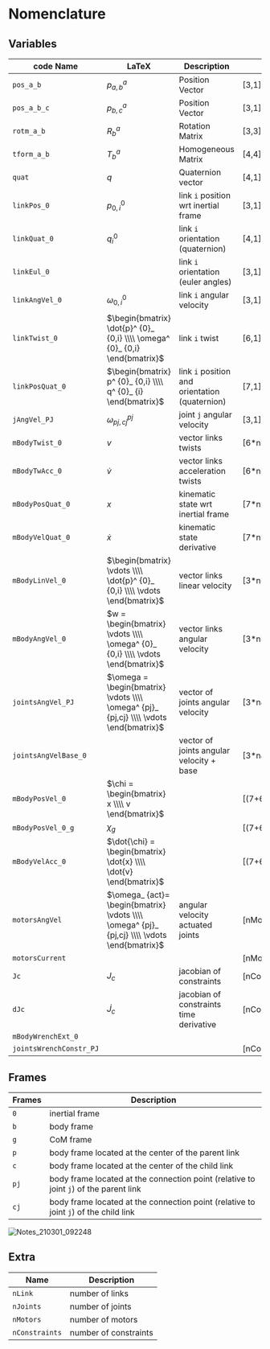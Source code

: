 # Nomenclature
## Variables

code Name | LaTeX | Description| Dimensions
-- | -- | -- | --
`pos_a_b` | $p^ {a}_ {a,b}$ | Position Vector| [3,1]
`pos_a_b_c` | $p^ {a}_ {b,c}$ | Position Vector| [3,1]
`rotm_a_b` | $R^ {a}_ {b}$ | Rotation Matrix| [3,3]
`tform_a_b` | $T^ {a}_ {b}$ | Homogeneous Matrix| [4,4]
`quat` | $q$ | Quaternion vector| [4,1]
`linkPos_0` | $p^ {0}_ {0,i}$ | link `i` position wrt inertial frame | [3,1]
`linkQuat_0` | $q^ {0}_ {i}$ | link `i` orientation (quaternion) | [4,1]
`linkEul_0` |   | link `i` orientation (euler angles) | [3,1]
`linkAngVel_0` | $\omega^ {0}_ {0,i}$ | link `i` angular velocity | [3,1]
`linkTwist_0` | $\begin{bmatrix} \dot{p}^ {0}_ {0,i} \\\\ \omega^ {0}_ {0,i} \end{bmatrix}$ | link `i` twist | [6,1]
`linkPosQuat_0` | $\begin{bmatrix} p^ {0}_ {0,i} \\\\ q^ {0}_ {i} \end{bmatrix}$ | link `i` position and orientation (quaternion) | [7,1]
`jAngVel_PJ` | $\omega^ {pj}_ {pj,cj}$ | joint `j` angular velocity | [3,1]
`mBodyTwist_0` | $v$ | vector links twists | [6*nLink,1]
`mBodyTwAcc_0` | $\dot{v}$ | vector links acceleration twists | [6*nLink,1]
`mBodyPosQuat_0` | $x$ | kinematic state wrt inertial frame | [7*nLink,1]
`mBodyVelQuat_0` | $\dot{x}$ | kinematic state derivative | [7*nLink,1]
`mBodyLinVel_0` | $\begin{bmatrix} \vdots \\\\ \dot{p}^ {0}_ {0,i} \\\\ \vdots \end{bmatrix}$ | vector links linear velocity | [3*nLink,1]
`mBodyAngVel_0` | $w = \begin{bmatrix} \vdots \\\\ \omega^ {0}_ {0,i} \\\\ \vdots \end{bmatrix}$ | vector links angular velocity | [3*nLink,1]
`jointsAngVel_PJ` | $\omega = \begin{bmatrix} \vdots \\\\ \omega^ {pj}_ {pj,cj} \\\\ \vdots \end{bmatrix}$ | vector of joints angular velocity | [3*nJoints,1]
`jointsAngVelBase_0` |                                                 | vector of joints angular velocity + base | [3*nJoints+6,1]
`mBodyPosVel_0` | $\chi = \begin{bmatrix} x \\\\ v \end{bmatrix}$ |  | [(7+6)*nLink,1] |
`mBodyPosVel_0_g` | $\chi_ g$ |  | [(7+6)*nLink,1] |
`mBodyVelAcc_0` | $\dot{\chi} = \begin{bmatrix} \dot{x} \\\\ \dot{v} \end{bmatrix}$ |  | [(7+6)*nLink,1] |
`motorsAngVel` | $\omega_ {act}= \begin{bmatrix} \vdots \\\\ \omega^ {pj}_ {pj,cj} \\\\ \vdots \end{bmatrix}$ | angular velocity actuated joints | [nMotors,1]
`motorsCurrent` | | | [nMotors,1] |
`Jc` | $J_ {c}$ | jacobian of constraints | [nConstraints,6*nLink] |
`dJc` | $\dot{J}_ {c}$ | jacobian of constraints time derivative | [nConstraints,6*nLink] |
`mBodyWrenchExt_0` | | | |
`jointsWrenchConstr_PJ` | | | [nConstraints,1] |

## Frames

| Frames | Description                          |
| ------ | ------------------------------------ |
| `0`    | inertial frame                       |
| `b`    | body frame        |
| `g`    | CoM frame        |
| `p`    | body frame located at the center of the parent link  |
| `c`    | body frame located at the center of the child link  |
| `pj`   | body frame located at the connection point (relative to joint `j`) of the parent link |
| `cj`   | body frame located at the connection point (relative to joint `j`) of the child link |

![Notes_210301_092248](https://user-images.githubusercontent.com/38210073/109470633-fd9fd100-7a6f-11eb-9deb-1edbe26d8c5b.jpg)

## Extra

| Name | Description      |
| --------- | ---------------- |
| `nLink`   | number of links  |
| `nJoints` | number of joints |
| `nMotors` | number of motors |
| `nConstraints` | number of constraints |
